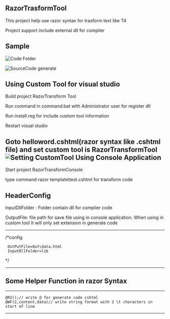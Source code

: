 RazorTrasformTool
------

This project help use razor syntax for trasform text like T4

Project support  include  external dll for compiler

Sample
------

![Code Folder](http://i.imgur.com/3hDEHsX.jpg)

![SourceCode generate](http://i.imgur.com/1ae7AN3.jpg)

Using Custom Tool for visual studio
-------

Build project RazorTransform Tool

Run command in command.bat with Administrator user for register dll 

Run install.reg for include custom tool information

Restart visual studio 


Goto helloword.cshtml(razor syntax like .cshtml file) and set custom tool is RazorTransformTool
![Setting CustomTool](http://i.imgur.com/MoGYq3e.png)
Using Console Application
-------

Start project RazorTransformConsole

type command razor template\test.cshtml for transform code


HeaderConfig
------
InputDllFolder : Folder contain dll for compiler code

OutputFile:  file path for save file using in console application. When using in custom tool It will only set extension in generate code

---

/*config

     OutPutFile=Out\data.html
     InputDllFolder=lib

*/

---


Some Helper Function in razor Syntax
------

---

    @R2();// write @ for generate code cshtml
    @WF(2,content,data)// write string format with 2 \t characters in start of line

---
